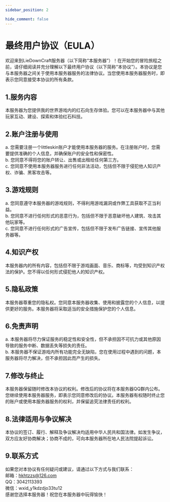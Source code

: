 ```yaml
---
sidebar_position: 2

hide_comment: false
---
```

# 最终用户协议（EULA）

欢迎来到LieDownCraft服务器（以下简称“本服务器”）！在开始您的冒险旅程之前，请仔细阅读并充分理解以下最终用户协议（以下简称“本协议”）。本协议是您与本服务器之间关于使用本服务器服务的法律协议。当您使用本服务器服务时，即表示您同意接受本协议的所有条款。
## 1.服务内容
本服务器为您提供我的世界游戏内的红石向生存体验。您可以在本服务器中与其他玩家互动、建设、探索和体验红石科技。
## 2.账户注册与使用
a. 您需要注册一个littleskin账户才能使用本服务器的服务。在注册账户时，您需要提供准确的个人信息，并确保账户的安全性和保密性。\
b. 您同意不得将您的账户转让、出售或出租给任何第三方。\
c. 您同意不使用本服务器服务进行任何非法活动，包括但不限于侵犯他人知识产权、诈骗、黑客攻击等。
## 3.游戏规则
a. 您同意遵守本服务器的游戏规则，不得利用游戏漏洞或作弊工具获取不正当利益。\
b. 您同意不进行任何形式的恶意行为，包括但不限于恶意破坏他人建筑、攻击其他玩家等。\
c. 您同意不进行任何形式的广告宣传，包括但不限于发布广告链接、宣传其他服务器等。
## 4.知识产权
本服务器内的所有内容，包括但不限于游戏画面、音乐、商标等，均受到知识产权法的保护。您不得以任何形式侵犯他人的知识产权。
## 5.隐私政策
本服务器尊重您的隐私权。您同意本服务器收集、使用和披露您的个人信息，以提供更好的服务。本服务器将采取适当的安全措施保护您的个人信息。
## 6.免责声明
a. 本服务器将尽力保证服务的稳定性和安全性，但不承担因不可抗力或其他原因导致的服务中断、数据丢失等损失的责任。\
b. 本服务器不保证游戏内所有功能完全无缺陷，您在使用过程中遇到的问题，本服务器将尽力解决，但不承担因此而产生的损失。
## 7.修改与终止
本服务器保留随时修改本协议的权利。修改后的协议将在本服务器QQ群内公布。您继续使用本服务器服务，即表示您同意修改后的协议。本服务器有权随时终止您的账户或使用本服务器服务的权利，并保留追究法律责任的权利。
## 8.法律适用与争议解决
本协议的签订、履行、解释及争议解决均适用中华人民共和国法律。如发生争议，双方应友好协商解决；协商不成的，可向本服务器所在地人民法院提起诉讼。
## 9.联系方式
如果您对本协议有任何疑问或建议，请通过以下方式与我们联系：\
邮箱：hkhtzzs@126.com\
QQ：3042113393\
微信：wxid_y1kdzdjo33tu12\
感谢您选择本服务器！祝您在本服务器中玩得愉快！
